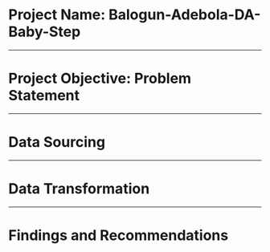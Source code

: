 # Project Name: Balogun-Adebola-DA-Baby-Step

----
# Project Objective: Problem Statement



----
# Data Sourcing



----
# Data Transformation



----
# Findings and Recommendations
